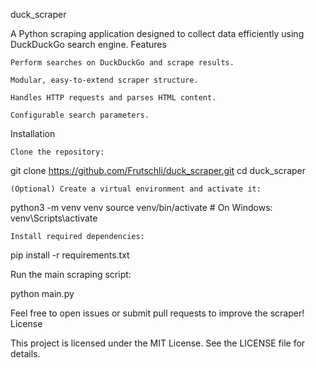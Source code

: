 duck_scraper

A Python scraping application designed to collect data efficiently using DuckDuckGo search engine.
Features

    Perform searches on DuckDuckGo and scrape results.

    Modular, easy-to-extend scraper structure.

    Handles HTTP requests and parses HTML content.

    Configurable search parameters.

Installation

    Clone the repository:

git clone https://github.com/Frutschli/duck_scraper.git
cd duck_scraper

    (Optional) Create a virtual environment and activate it:

python3 -m venv venv
source venv/bin/activate  # On Windows: venv\Scripts\activate

    Install required dependencies:

pip install -r requirements.txt

Run the main scraping script:

python main.py

Feel free to open issues or submit pull requests to improve the scraper!
License

This project is licensed under the MIT License. See the LICENSE file for details.
